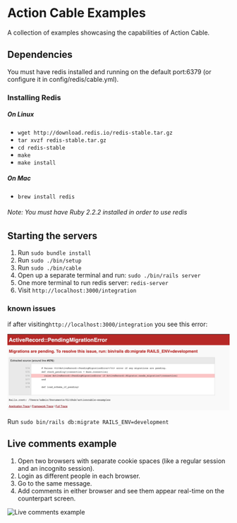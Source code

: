 # Action Cable Examples

A collection of examples showcasing the capabilities of Action Cable.

## Dependencies

You must have redis installed and running on the default port:6379 (or configure it in config/redis/cable.yml).

### Installing Redis
##### On Linux
* `wget http://download.redis.io/redis-stable.tar.gz`
* `tar xvzf redis-stable.tar.gz`
* `cd redis-stable`
* `make`
* `make install`

##### On Mac
* `brew install redis`

###### Note: You must have Ruby 2.2.2 installed in order to use redis

## Starting the servers

1. Run `sudo bundle install`
2. Run `sudo ./bin/setup`
3. Run `sudo ./bin/cable`
4. Open up a separate terminal and run: `sudo ./bin/rails server`
5. One more terminal to run redis server: `redis-server`
6. Visit `http://localhost:3000/integration`

### known issues
if after visiting`http://localhost:3000/integration` you see this error:

![Image](https://raw.githubusercontent.com/bitlather/actioncable-examples/875b8cb75276c12238730656938ca8b9d719e5ae/app/assets/images/image.png)

Run `sudo bin/rails db:migrate RAILS_ENV=development`

## Live comments example

1. Open two browsers with separate cookie spaces (like a regular session and an incognito session). 
2. Login as different people in each browser. 
3. Go to the same message.
4. Add comments in either browser and see them appear real-time on the counterpart screen.

![Live comments example](/example.gif?raw=true "Live comments example")

